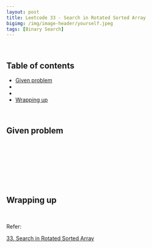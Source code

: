 ```yaml
---
layout: post
title: Leetcode 33 - Search in Rotated Sorted Array
bigimg: /img/image-header/yourself.jpeg
tags: [Binary Search]
---
```





<br>

## Table of contents
- [Given problem](#given-problem)
- []()
- []()
- [Wrapping up](#wrapping-up)


<br>

## Given problem






<br>

## 






<br>

## 





<br>

## Wrapping up




<br>

Refer:

[33. Search in Rotated Sorted Array](https://leetcode.com/problems/search-in-rotated-sorted-array/description/)

